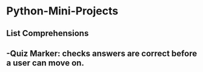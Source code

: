 # Python-Mini-Projects

## List Comprehensions
-Quiz Marker: checks answers are correct before a user can move on.
-
